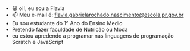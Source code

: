 #
- :grinning: oi!, eu sou a Flavia
-  :mailbox:  Meu e-mail é: flavia.gabrielarochado.nascimento@escola.pr.gov.br
-    Eu sou estudante do 1º Ano do Ensino Medio
-    Pretendo fazer faculdade de Nutricão ou Moda
-    eu estou apredendo a programar nas linguagens de programação Scratch e JavaScript
